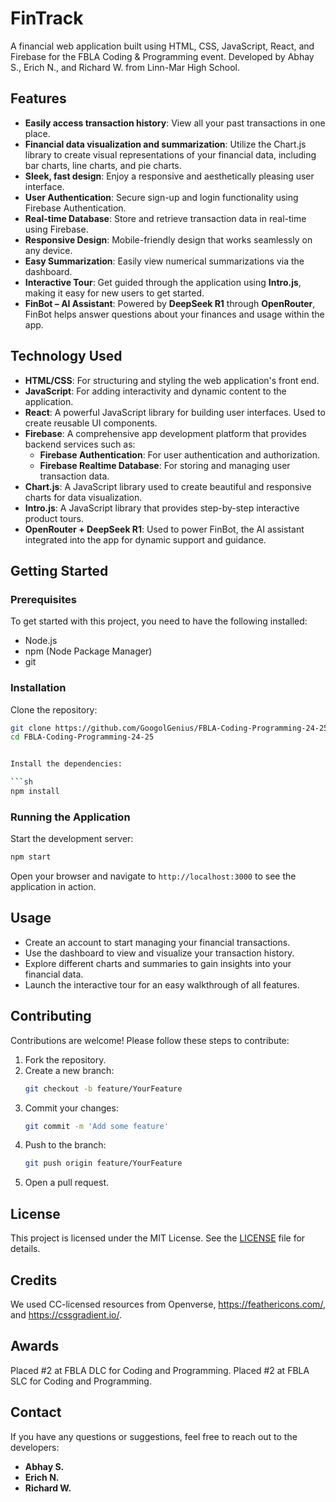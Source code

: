 # FinTrack

A financial web application built using HTML, CSS, JavaScript, React, and Firebase for the FBLA Coding & Programming event. Developed by Abhay S., Erich N., and Richard W. from Linn-Mar High School.

## Features

- **Easily access transaction history**: View all your past transactions in one place.
- **Financial data visualization and summarization**: Utilize the Chart.js library to create visual representations of your financial data, including bar charts, line charts, and pie charts.
- **Sleek, fast design**: Enjoy a responsive and aesthetically pleasing user interface.
- **User Authentication**: Secure sign-up and login functionality using Firebase Authentication.
- **Real-time Database**: Store and retrieve transaction data in real-time using Firebase.
- **Responsive Design**: Mobile-friendly design that works seamlessly on any device.
- **Easy Summarization**: Easily view numerical summarizations via the dashboard.
- **Interactive Tour**: Get guided through the application using **Intro.js**, making it easy for new users to get started.
- **FinBot – AI Assistant**: Powered by **DeepSeek R1** through **OpenRouter**, FinBot helps answer questions about your finances and usage within the app.

## Technology Used

- **HTML/CSS**: For structuring and styling the web application's front end.
- **JavaScript**: For adding interactivity and dynamic content to the application.
- **React**: A powerful JavaScript library for building user interfaces. Used to create reusable UI components.
- **Firebase**: A comprehensive app development platform that provides backend services such as:
  - **Firebase Authentication**: For user authentication and authorization.
  - **Firebase Realtime Database**: For storing and managing user transaction data.
- **Chart.js**: A JavaScript library used to create beautiful and responsive charts for data visualization.
- **Intro.js**: A JavaScript library that provides step-by-step interactive product tours.
- **OpenRouter + DeepSeek R1**: Used to power FinBot, the AI assistant integrated into the app for dynamic support and guidance.

## Getting Started

### Prerequisites

To get started with this project, you need to have the following installed:

- Node.js
- npm (Node Package Manager)
- git

### Installation

Clone the repository:

```sh
git clone https://github.com/GoogolGenius/FBLA-Coding-Programming-24-25.git
cd FBLA-Coding-Programming-24-25


Install the dependencies:

```sh
npm install
```

### Running the Application

Start the development server:

```sh
npm start
```

Open your browser and navigate to `http://localhost:3000` to see the application in action.

## Usage

- Create an account to start managing your financial transactions.
- Use the dashboard to view and visualize your transaction history.
- Explore different charts and summaries to gain insights into your financial data.
- Launch the interactive tour for an easy walkthrough of all features.

## Contributing

Contributions are welcome! Please follow these steps to contribute:

1. Fork the repository.
2. Create a new branch:
   ```sh
   git checkout -b feature/YourFeature
   ```
3. Commit your changes:
   ```sh
   git commit -m 'Add some feature'
   ```
4. Push to the branch:
   ```sh
   git push origin feature/YourFeature
   ```
5. Open a pull request.

## License

This project is licensed under the MIT License. See the [LICENSE](LICENSE) file for details.

## Credits

We used CC-licensed resources from Openverse, https://feathericons.com/, and https://cssgradient.io/.

## Awards

Placed #2 at FBLA DLC for Coding and Programming.
Placed #2 at FBLA SLC for Coding and Programming.

## Contact

If you have any questions or suggestions, feel free to reach out to the developers:

- **Abhay S.**
- **Erich N.**
- **Richard W.**

